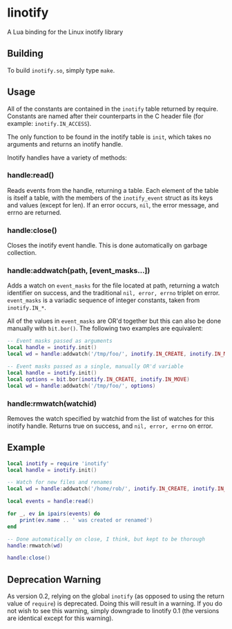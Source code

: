 linotify
========
A Lua binding for the Linux inotify library

Building
--------

To build `inotify.so`, simply type `make`.

Usage
-----

All of the constants are contained in the `inotify` table returned by
require.  Constants are named after their counterparts in the C header
file (for example: `inotify.IN_ACCESS`).

The only function to be found in the inotify table is `init`, which
takes no arguments and returns an inotify handle.

Inotify handles have a variety of methods:

### handle:read()

Reads events from the handle, returning a table.  Each element of the table
is itself a table, with the members of the `inotify_event` struct as its
keys and values (except for len).  If an error occurs, `nil`, the error
message, and errno are returned.

### handle:close()

Closes the inotify event handle.  This is done automatically on garbage
collection.

### handle:addwatch(path, [event_masks...])

Adds a watch on `event_masks` for the file located at path, returning a
watch identifier on success, and the traditional `nil, error, errno` triplet
on error.  `event_masks` is a variadic sequence of integer constants, taken
from `inotify.IN_*`.

All of the values in `event_masks` are OR'd together but this can also be done
manually with `bit.bor()`. The following two examples are equivalent:

```lua
-- Event masks passed as arguments
local handle = inotify.init()
local wd = handle:addwatch('/tmp/foo/', inotify.IN_CREATE, inotify.IN_MOVE)

-- Event masks passed as a single, manually OR'd variable
local handle = inotify.init()
local options = bit.bor(inotify.IN_CREATE, inotify.IN_MOVE)
local wd = handle:addwatch('/tmp/foo/', options)
```

### handle:rmwatch(watchid)

Removes the watch specified by watchid from the list of watches for this
inotify handle.  Returns true on success, and `nil, error, errno` on error.

Example
-------

```lua
local inotify = require 'inotify'
local handle = inotify.init()

-- Watch for new files and renames
local wd = handle:addwatch('/home/rob/', inotify.IN_CREATE, inotify.IN_MOVE)

local events = handle:read()

for _, ev in ipairs(events) do
    print(ev.name .. ' was created or renamed')
end

-- Done automatically on close, I think, but kept to be thorough
handle:rmwatch(wd)

handle:close()
```

Deprecation Warning
-------------------

As version 0.2, relying on the global `inotify` (as opposed to using the
return value of `require`) is deprecated.  Doing this will result in
a warning.  If you do not wish to see this warning, simply downgrade to
linotify 0.1 (the versions are identical except for this warning).
